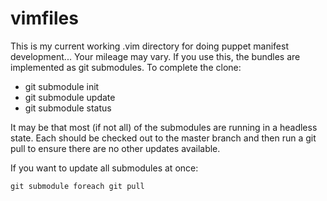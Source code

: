 vimfiles
========

This is my current working .vim directory for doing puppet manifest development... Your mileage may vary.
If you use this, the bundles are implemented as git submodules. To complete the clone:

- git submodule init
- git submodule update
- git submodule status

It may be that most (if not all) of the submodules are running in a headless state.
Each should be checked out to the master branch and then run a git pull to ensure there are no other updates available.

If you want to update all submodules at once:

    git submodule foreach git pull

